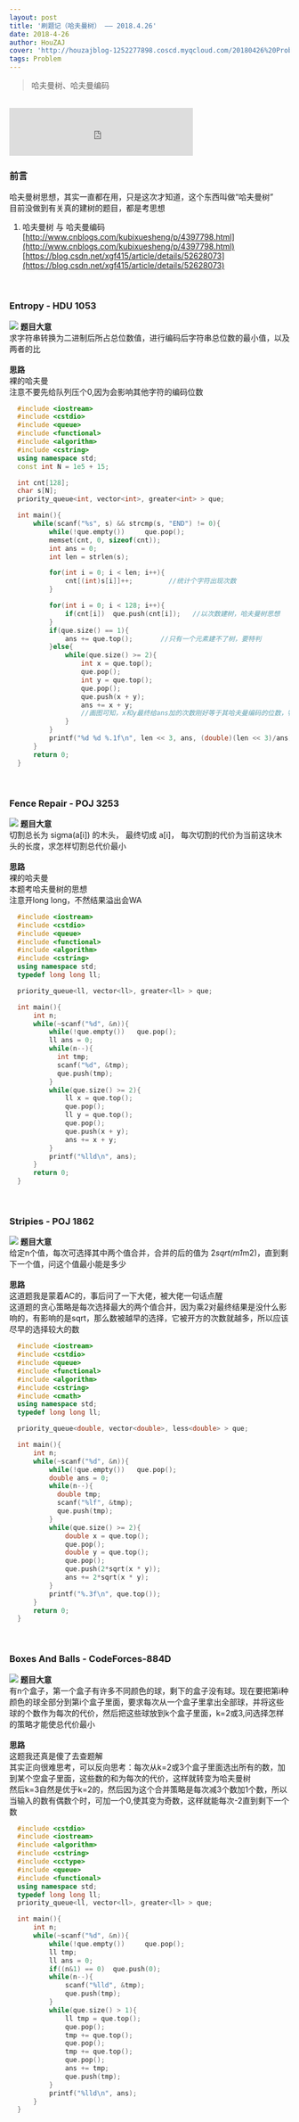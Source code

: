 ```yaml
---
layout: post
title: '刷题记（哈夫曼树） —— 2018.4.26'
date: 2018-4-26
author: HouZAJ
cover: 'http://houzajblog-1252277898.coscd.myqcloud.com/20180426%20Problem0426/20180426-01.png'
tags: Problem
---
```


> 哈夫曼树、哈夫曼编码    

<br>

<iframe type="text/html" src="http://music.163.com/outchain/player?type=2&id=22743825&auto=0&height=66" frameborder="no" border="0" marginwidth="0" marginheight="0" width="330" height="86"></iframe>      

<br>

### 前言   
哈夫曼树思想，其实一直都在用，只是这次才知道，这个东西叫做“哈夫曼树”  
目前没做到有关真的建树的题目，都是考思想  
1. 哈夫曼树 与 哈夫曼编码  
[http://www.cnblogs.com/kubixuesheng/p/4397798.html](http://www.cnblogs.com/kubixuesheng/p/4397798.html)   
[https://blog.csdn.net/xgf415/article/details/52628073](https://blog.csdn.net/xgf415/article/details/52628073)  
<br>

### Entropy - HDU 1053
![](http://houzajblog-1252277898.coscd.myqcloud.com/20180426%20Problem0426/Entropy%20-%20HDU%201053.jpg)
**题目大意**  
求字符串转换为二进制后所占总位数值，进行编码后字符串总位数的最小值，以及两者的比   
<br>
**思路**    
裸的哈夫曼  
注意不要先给队列压个0,因为会影响其他字符的编码位数  
```cpp
  #include <iostream>
  #include <cstdio>
  #include <queue>
  #include <functional>
  #include <algorithm>
  #include <cstring>
  using namespace std;
  const int N = 1e5 + 15;

  int cnt[128];
  char s[N];
  priority_queue<int, vector<int>, greater<int> > que;

  int main(){
      while(scanf("%s", s) && strcmp(s, "END") != 0){
          while(!que.empty())     que.pop();
          memset(cnt, 0, sizeof(cnt));
          int ans = 0;
          int len = strlen(s);

          for(int i = 0; i < len; i++){
              cnt[(int)s[i]]++;         //统计个字符出现次数
          }

          for(int i = 0; i < 128; i++){
              if(cnt[i])  que.push(cnt[i]);   //以次数建树，哈夫曼树思想
          }
          if(que.size() == 1){
              ans += que.top();       //只有一个元素建不了树，要特判
          }else{
              while(que.size() >= 2){
                  int x = que.top();
                  que.pop();
                  int y = que.top();
                  que.pop();
                  que.push(x + y);
                  ans += x + y;       
                  //画图可知，x和y最终给ans加的次数刚好等于其哈夫曼编码的位数，特别巧妙！
              }
          }
          printf("%d %d %.1f\n", len << 3, ans, (double)(len << 3)/ans);
      }
      return 0;
  }
```
<br>

### Fence Repair - POJ 3253
![](http://houzajblog-1252277898.coscd.myqcloud.com/20180426%20Problem0426/Fence%20Repair%20-%20POJ%203253%20.jpg)
**题目大意**  
切割总长为 sigma(a\[i]) 的木头， 最终切成 a\[i]， 每次切割的代价为当前这块木头的长度，求怎样切割总代价最小  
<br>
**思路**    
裸的哈夫曼  
本题考哈夫曼树的思想  
注意开long long，不然结果溢出会WA  
```cpp
  #include <iostream>
  #include <cstdio>
  #include <queue>
  #include <functional>
  #include <algorithm>
  #include <cstring>
  using namespace std;
  typedef long long ll;

  priority_queue<ll, vector<ll>, greater<ll> > que;

  int main(){
      int n;
      while(~scanf("%d", &n)){
      	  while(!que.empty())   que.pop();
          ll ans = 0;
          while(n--){
          	int tmp;
          	scanf("%d", &tmp);
          	que.push(tmp);
          }
          while(que.size() >= 2){
              ll x = que.top();
              que.pop();
              ll y = que.top();
              que.pop();
              que.push(x + y);
              ans += x + y;
          }
          printf("%lld\n", ans);
      }
      return 0;
  }
```
<br>

### Stripies - POJ 1862
![](http://houzajblog-1252277898.coscd.myqcloud.com/20180426%20Problem0426/Stripies%20-%20POJ%201862.jpg)
**题目大意**  
给定n个值，每次可选择其中两个值合并，合并的后的值为 2*sqrt(m1*m2)，直到剩下一个值，问这个值最小能是多少   
<br>
**思路**    
这道题我是蒙着AC的，事后问了一下大佬，被大佬一句话点醒  
这道题的贪心策略是每次选择最大的两个值合并，因为乘2对最终结果是没什么影响的，有影响的是sqrt，那么数被越早的选择，它被开方的次数就越多，所以应该尽早的选择较大的数  
```cpp
  #include <iostream>
  #include <cstdio>
  #include <queue>
  #include <functional>
  #include <algorithm>
  #include <cstring>
  #include <cmath>
  using namespace std;
  typedef long long ll;

  priority_queue<double, vector<double>, less<double> > que;

  int main(){
      int n;
      while(~scanf("%d", &n)){
      	  while(!que.empty())   que.pop();
          double ans = 0;
          while(n--){
          	double tmp;
          	scanf("%lf", &tmp);
          	que.push(tmp);
          }
          while(que.size() >= 2){
              double x = que.top();
              que.pop();
              double y = que.top();
              que.pop();
              que.push(2*sqrt(x * y));
              ans += 2*sqrt(x * y);
          }
          printf("%.3f\n", que.top());
      }
      return 0;
  }
```
<br>

### Boxes And Balls - CodeForces-884D
![](http://houzajblog-1252277898.coscd.myqcloud.com/20180426%20Problem0426/Boxes%20And%20Balls%20-%20CodeForces-884D.jpg)
**题目大意**  
有n个盒子，第一个盒子有许多不同颜色的球，剩下的盒子没有球。现在要把第i种颜色的球全部分到第i个盒子里面，要求每次从一个盒子里拿出全部球，并将这些球的个数作为每次的代价，然后把这些球放到k个盒子里面，k=2或3,问选择怎样的策略才能使总代价最小       
<br>
**思路**    
这题我还真是傻了去查题解  
其实正向很难思考，可以反向思考：每次从k=2或3个盒子里面选出所有的数，加到某个空盒子里面，这些数的和为每次的代价，这样就转变为哈夫曼树  
然后k=3自然是优于k=2的，然后因为这个合并策略是每次减3个数加1个数，所以当输入的数有偶数个时，可加一个0,使其变为奇数，这样就能每次-2直到剩下一个数  
```cpp
  #include <cstdio>
  #include <iostream>
  #include <algorithm>
  #include <cstring>
  #include <cctype>
  #include <queue>
  #include <functional>
  using namespace std;
  typedef long long ll;
  priority_queue<ll, vector<ll>, greater<ll> > que;

  int main(){
      int n;
      while(~scanf("%d", &n)){
          while(!que.empty())     que.pop();
          ll tmp;
          ll ans = 0;
          if((n&1) == 0)  que.push(0);
          while(n--){
              scanf("%lld", &tmp);
              que.push(tmp);
          }
          while(que.size() > 1){
              ll tmp = que.top();
              que.pop();
              tmp += que.top();
              que.pop();
              tmp += que.top();
              que.pop();
              ans += tmp;
              que.push(tmp);
          }
          printf("%lld\n", ans);
      }
  }
```  
<br>
